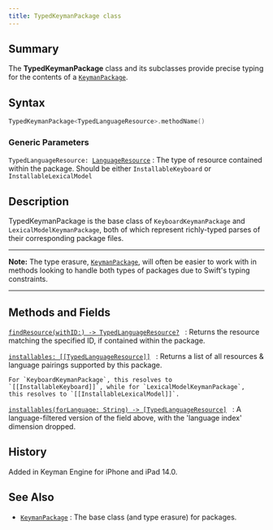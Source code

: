 ```yaml
---
title: TypedKeymanPackage class
---
```


## Summary

The **TypedKeymanPackage** class and its subclasses provide precise typing for the contents of a [`KeymanPackage`](../KeymanPackage).

## Syntax

```swift
TypedKeymanPackage<TypedLanguageResource>.methodName()
```

### Generic Parameters

`TypedLanguageResource: `[`LanguageResource`](../LanguageResource)
:   The type of resource contained within the package. Should be either `InstallableKeyboard` or `InstallableLexicalModel`

## Description

TypedKeymanPackage is the base class of `KeyboardKeymanPackage` and
` LexicalModelKeymanPackage`, both of which represent richly-typed
parses of their corresponding package files.

---
**Note:** The type erasure, [`KeymanPackage`](../KeymanPackage), will
often be easier to work with in methods looking to handle both types of
packages due to Swift's typing constraints.

---

## Methods and Fields

[`findResource(withID:) -> TypedLanguageResource?`](findResource)` `
:   Returns the resource matching the specified ID, if contained within
    the package.

[`installables: [[TypedLanguageResource]]`](installables)` `
:   Returns a list of all resources & language pairings supported by
    this package.  
      
    For `KeyboardKeymanPackage`, this resolves to
    `[[InstallableKeyboard]]`, while for `LexicalModelKeymanPackage`,
    this resolves to `[[InstallableLexicalModel]]`.

[`installables(forLanguage: String) -> [TypedLanguageResource]`](installables_forLanguage)` `
:   A language-filtered version of the field above, with the 'language
    index' dimension dropped.  
      

## History

Added in Keyman Engine for iPhone and iPad 14.0.

## See Also

- [`KeymanPackage`](../KeymanPackage)
:   The base class (and type erasure) for packages.
